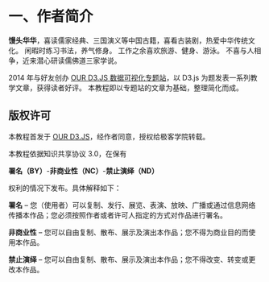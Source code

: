 # 一、作者简介

**馒头华华**，喜读儒家经典、三国演义等中国古籍，喜看古装剧，热爱中华传统文化。 闲暇时练习书法，养气修身。 工作之余喜欢旅游、健身、游泳。 不喜与人相争，近来潜心研读儒佛道三家学说。

2014 年与好友创办 [OUR D3.JS 数据可视化专题站](http://www.ourd3js.com/)，以 D3.js 为题发表一系列教学文章，获得读者好评。 本教程即以专题站的文章为基础，整理简化而成。

## 版权许可

本教程首发于 [OUR D3.JS](http://www.ourd3js.com/)，经作者同意，授权给极客学院转载。

本教程依据知识共享协议 3.0，在保有

**署名（BY）**-**非商业性（NC）**-**禁止演绎（ND）**

权利的情况下发布。具体解释如下：

**署名** – 您（使用者）可以复制、发行、展览、表演、放映、广播或通过信息网络传播本作品；您必须按照作者或者许可人指定的方式对作品进行署名。

**非商业性** – 您可以自由复制、散布、展示及演出本作品；您不得为商业目的而使用本作品。

**禁止演绎** – 您可以自由复制、散布、展示及演出本作品；您不得改变、转变或更改本作品。